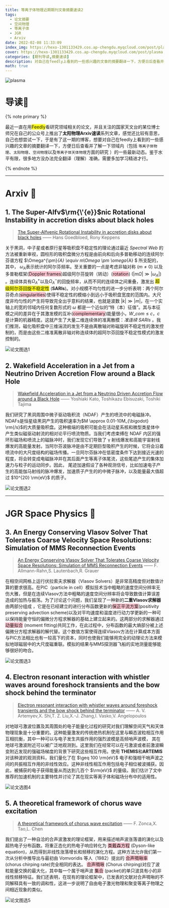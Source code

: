 ```yaml
---
title: 等离子体物理近期期刊文章摘要速读2
tags:
  - 论文摘要
  - 空间物理
  - 等离子体
  - JGR
  - Arxiv
date: 2022-02-08 11:33:09
index_img: https://hexo-1301133429.cos.ap-chengdu.myqcloud.com/post/plasma.jpg
cover: https://hexo-1301133429.cos.ap-chengdu.myqcloud.com/post/plasma.jpg
categories: [期刊导读,摘要速读]
description: 对自己在feedly上看到的一些感兴趣的文章的摘要翻译一下，方便日后查看并了解一下领域内（包括 `等离子体物理`、`太阳物理`、`空间物理`以及`等离子体天体物理`方面的研究 ）的一些最新动态。
math: true
---
```


![plasma](https://hexo-1301133429.cos.ap-chengdu.myqcloud.com/post/plasma.jpg)

# 导读🍇

{% note primary %}

最近一直在用<span style='background: yellow'>Feedly</span>看研究领域相关的论文，并且关注的国家天文台的某位博士师兄在自己的公众号上推出了<b>太阳物理Arxiv速读</b>系列文章，感觉还比较有意思，自己也想尝试一下，于是有了这一期的博客，想要对自己在feedly上看到的一些感兴趣的文章的摘要翻译一下，方便日后查看并了解一下领域内（包括 `等离子体物理`、`太阳物理`、`空间物理`以及`等离子体天体物理`方面的研究 ）的一些最新动态。<span class='mohu'>鉴于水平有限，很多地方没办法完全翻译（理解）准确，需要多加学习精进才行。</span>

{% endnote %}

---

# Arxiv 🍓

## 1. The Super-Alfv$\rm{\'{e}}$nic Rotational Instability in accretion disks about black holes

>[The Super-Alfvenic Rotational Instability in accretion disks about black holes](https://arxiv.org/abs/2201.11551) —— Hans Goedbloed, Rony Keppens

关于黑洞，中子星或者原行星等吸积盘不稳定性的理论通过最近 *Spectral Web* 的方法被重新审视，圆柱形的吸积盘微分方程是由前向和后向多普勒移动的连续阿尔芬谱方程 $\Omega^{\pm}_{A} \equiv m\Omega \pm \omega_{A} $ 所支配的，其中， $\omega_A$表示统计的阿尔芬频率。至关重要的一点是考虑非轴对称 $(m \neq 0)$ 以及多普勒框架(<span style='background: pink'>Doppler frames</span>)超级阿尔芬旋转（转动）(<span style='background: pink'>rotation</span>) $(|m\Omega| \gg |\omega_A|)$ 。连续体具有$\Omega^{+}_{A}$以及$\Omega^{-}_A$的回旋频率，从而不同的连续体之间重叠，激发出 <span style='background: yellow'>超级阿尔芬回旋不稳定性</span> (**SARIs**)。对小规模不均匀性的进一步分析表明：两个阿尔芬奇点(<span style='background: pink'>singularities</span>)使得不稳定性的模缩小到远小于吸积盘宽度的范围内。大尺度非均匀性的产生将导致完全出乎意料的结果，也就是波数 $|k| \gg |m|$，在一个实轴上的宽的邻域内任何复数形式的 $\omega$ 都是一个近似的“特（本）征值”。其与本征模之间的差异在于其激发模的互补(<span style='background: pink'>complementary</span>)能量很小，$W\_{com} \leq c$，$c$是计算的机器精度。这就产生了大量二维连续体的准离散模：*准连续 SARIs* 。我们推测，磁化吸积盘中三维湍流的发生不是由离散轴对称磁旋转不稳定性的激发控制的，而是由这些二维准离散非轴对称连续体的超阿尔芬回旋不稳定性模式的激发控制的。

![论文图选1](https://hexo-1301133429.cos.ap-chengdu.myqcloud.com/post/20220206174416.png)

## 2. Wakefield Acceleration in a Jet from a Neutrino Driven Accretion Flow around a Black Hole

> [Wakefield Acceleration in a Jet from a Neutrino Driven Accretion Flow around a
Black Hole](https://arxiv.org/abs/2201.11755) —— Yoshiaki Kato, Toshikazu Ebisuzaki, Toshiki Tajima

我们研究了黑洞周围中微子驱动吸积流（NDAF）产生的喷流中的电磁脉冲。NDAFs是恒星级黑洞产生的吸积速率为$M \approx 0.01-10M_{\bigodot} \rm{/s}$的大质量吸积盘。这种极端的吸积可能会在活动星系核和微型类星体中产生类似磁驱动射流的相对论平行喷流物质。当我们考虑束缚在 NDAF 内区的强环形磁场和喷流上的磁脉冲时，我们发现它们导致了 γ 射线爆发和高能宇宙射线爆发的高能量发射。当阿尔芬波脉冲是由不定期巨型吸积产生的时候，它将会沿着喷流中的大尺度结构的磁场传播。一旦阿尔芬脉冲在低密度条件下达到接近光速的程度，将会转变成电磁脉冲并在其后面产生等离子体尾流，这些尾迹产生的集体加速力与粒子的运动同步。因此， 尾迹加速假设了各种观测信号，比如加速电子产生的高能伽马射线的脉冲爆发，加速质子产生的的中微子脉冲，以及能量最大值超过 $10^{20} \rm{eV}$ 的质子。

![论文图选2](https://hexo-1301133429.cos.ap-chengdu.myqcloud.com/post/20220206234022.png)

---

# JGR Space Physics 🍎

## 3. An Energy Conserving Vlasov Solver That Tolerates Coarse Velocity Space Resolutions: Simulation of MMS Reconnection Events

> [An Energy Conserving Vlasov Solver That Tolerates Coarse Velocity Space Resolutions: Simulation of MMS Reconnection Events](https://agupubs.onlinelibrary.wiley.com/doi/10.1029/2021JA029976?af=R) —— F. Allmann-Rahn,S. Lautenbach,R. Grauer

在相空间网格上运行伏拉索夫求解器（Vlasov Solvers）是非常高精度但对数值计算的要求很高。在PIC（particle in cell）模拟技术当中粗略的速度空间分辨率无伤大雅，但是在连续Vlasov方法中粗略的速度空间分辨率将会导致数值计算误差造成的加热与振荡。为了讨论这个问题，我们呈现了一种新的**二重Vlasov求解器** <span class='mohu'>由两部分组成</span> ，它是在已经建立的进行分布函数更新的<span style='background: pink'>保正平流方案</span>(positivity preserving advection scheme)以及对平均速度和温度进行动力学更新的一种可以保持能量守恒的偏微分方程求解器的基础上建立起来的。这两部分的求解器通过 <span style='background: pink'>动量拟合</span> (moment fitting)共同工作，在此过程中，分布函数的最大熵部分被上述偏微分方程求解器的解代替。这个数值方案使得连续Vlasov方法在计算成本方面与PIC方法相比也有一较高下的资本，同时也使我们能够用完全的动理论方法来模拟地球磁层中的大尺度磁重联。模拟的结果与MMS探测器飞船的实地测量能够能够很好的吻合。

![论文图选3](https://hexo-1301133429.cos.ap-chengdu.myqcloud.com/post/20220207182330.png)

## 4. Electron resonant interaction with whistler waves around foreshock transients and the bow shock behind the terminator

> [Electron resonant interaction with whistler waves around foreshock transients and the bow shock behind the terminator](https://agupubs.onlinelibrary.wiley.com/doi/10.1029/2021JA029820?af=R) —— A. V. Artemyev,X. Shi,T. Z. Liu,X.-J. Zhang,I. Vasko,V. Angelopoulos

对地球弓激波位置及其周围处的电子能量化过程的研究对我们理解空间天气和天体物理现象是十分重要的。这种能量激发的传统绝热机制在这里与瞬态波粒相互作用互相抗衡，其中一种可以与电子发生共振作用的强烈波模是高频哨声波模， 其在地球弓激波附近可以被广泛地观测到。这里我们在经常可以在弓激波或者前激波瞬变附近发现的强磁场梯度的背景下研究这些相互作用。使用 **THEMIS**和**ARTEMIS**对该种波的观测资料，我们量化了在 $\geq 100 \rm{eV}$ 电子和强相干哨声波之间的共振相互作用的非线性效应。这种非线性相互作用包括电子相位被波捕获。因此，被捕获的电子获得能量从而达到几百个 $\rm{eV}$ 的量级。我们估计了文中推荐的加速机制的主要特性并讨论了其在现实等离子体和磁场分布中的适用性。

![论文选图4](https://hexo-1301133429.cos.ap-chengdu.myqcloud.com/post/20220207234343.png)

## 5. A theoretical framework of chorus wave excitation

> [A theoretical framework of chorus wave excitation](https://agupubs.onlinelibrary.wiley.com/doi/10.1029/2021JA029760?af=R) —— F. Zonca,X. Tao,L. Chen

我们提出了一种自洽的合声波激发的理论框架，用来描述哨声波涨落谱的演化以及超热电子分布函数。将重正态化的热电子响应转化为 <span style='background: pink'>类戴森方程</span> (Dyson-like equation)，从而得到非线性涨落增长和频移的演化方程。这种方法允许我们第一次从分析中推导出与最初由 Vomvoridis 等人（1982）提出的 <span style='background: pink'>合声啁啾率</span> (chorus chirping rate)完全相同的表达。 <span style='background: pink'>合声啁啾</span> (Chorus chirping)对应了波粒能量交换的最大化，其中每一个属于哨声波 <span style='background: pink'>集合</span> (packet)的单只波具有小的非线性频移特征。我们还表明，在现有的理论框架中，已发表的文献对合声啁啾的不同解释具有一致的调和性，这进一步说明了自由电子激光物理和聚变等离子物理之间相近现象的类似。

![论文图选5](https://hexo-1301133429.cos.ap-chengdu.myqcloud.com/post/20220208113010.png)